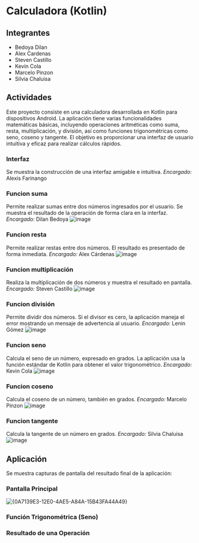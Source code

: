 # Calculadora (Kotlin)

## Integrantes 
- Bedoya Dilan
- Alex Cardenas
- Steven Castillo
- Kevin Cola
- Marcelo Pinzon
- Silvia Chaluisa

## Actividades
Este proyecto consiste en una calculadora desarrollada en Kotlin para dispositivos Android. La aplicación tiene varias funcionalidades matemáticas básicas, incluyendo operaciones aritméticas como suma, resta, multiplicación, y división, así como funciones trigonométricas como seno, coseno y tangente. El objetivo es proporcionar una interfaz de usuario intuitiva y eficaz para realizar cálculos rápidos.

### Interfaz
Se muestra la construcción de una interfaz amigable e intuitiva. *Encargado:* Alexis Farinango 

### Funcion suma
Permite realizar sumas entre dos números ingresados por el usuario. Se muestra el resultado de la operación de forma clara en la interfaz. *Encargado:* Dilan Bedoya 
![image](https://github.com/user-attachments/assets/5fd18600-b61e-4b23-8052-12ed140def1c)


### Funcion resta
Permite realizar restas entre dos números. El resultado es presentado de forma inmediata. *Encargado:* Alex Cárdenas 
![image](https://github.com/user-attachments/assets/8f13db7f-0bad-44b8-bf26-5c5041feb3d1)

### Funcion multiplicación
Realiza la multiplicación de dos números y muestra el resultado en pantalla. *Encargado:* Steven Castillo
![image](https://github.com/user-attachments/assets/a1f854ef-1039-4293-8659-dede5fad8e04)

### Funcion división
Permite dividir dos números. Si el divisor es cero, la aplicación maneja el error mostrando un mensaje de advertencia al usuario. *Encargado:* Lenin Gómez
![image](https://github.com/user-attachments/assets/bb560096-7893-43f7-9770-b2d955912ea3)

### Funcion seno
Calcula el seno de un número, expresado en grados. La aplicación usa la función estándar de Kotlin para obtener el valor trigonométrico. *Encargado:* Kevin Cola
![image](https://github.com/user-attachments/assets/27ed8213-12a2-4bfd-826d-f6d65935cbc0)

### Funcion coseno
Calcula el coseno de un número, también en grados. *Encargado:* Marcelo Pinzon
![image](https://github.com/user-attachments/assets/cc2bdb71-feb5-4035-ab92-5e9c48eb75d2)

### Funcion tangente
Calcula la tangente de un número en grados. *Encargado:* Silvia Chaluisa
![image](https://github.com/user-attachments/assets/a505696c-f0db-47f8-b85a-d2b1084a7f44)

## Aplicación
Se muestra capturas de pantalla del resultado final de la aplicación:


### Pantalla Principal
  ![{0A7139E3-12E0-4AE5-A84A-15B43FA44A49}](https://github.com/user-attachments/assets/89bec703-1099-43e7-be3a-f9273e9ef35e)

### Función Trigonométrica (Seno)

### Resultado de una Operación
